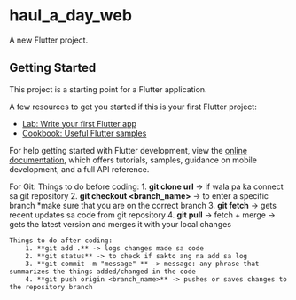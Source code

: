 # haul_a_day_web

A new Flutter project.

## Getting Started

This project is a starting point for a Flutter application.

A few resources to get you started if this is your first Flutter project:

- [Lab: Write your first Flutter app](https://docs.flutter.dev/get-started/codelab)
- [Cookbook: Useful Flutter samples](https://docs.flutter.dev/cookbook)

For help getting started with Flutter development, view the
[online documentation](https://docs.flutter.dev/), which offers tutorials,
samples, guidance on mobile development, and a full API reference.



For Git:
    Things to do before coding:
        1. **git clone url** -> if wala pa ka connect sa git repository
        2. **git checkout <branch_name>** -> to enter a specific branch *make sure that you are on the correct branch
        3. **git fetch** -> gets recent updates sa code from git repository
        4. **git pull** -> fetch + merge -> gets the latest version and merges it with your local changes

    Things to do after coding:
        1. **git add .** -> logs changes made sa code
        2. **git status** -> to check if sakto ang na add sa log
        3. **git commit -m "message" ** -> message: any phrase that summarizes the things added/changed in the code
        4. **git push origin <branch_name>** -> pushes or saves changes to the repository branch